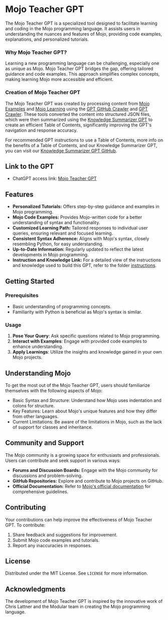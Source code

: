 # Mojo Teacher GPT

The Mojo Teacher GPT is a specialized tool designed to facilitate learning and coding in the Mojo programming language. It assists users in understanding the nuances and features of Mojo, providing code examples, explanations, and personalized tutorials.

### Why Mojo Teacher GPT?
Learning a new programming language can be challenging, especially one as unique as Mojo. Mojo Teacher GPT bridges the gap, offering tailored guidance and code examples. This approach simplifies complex concepts, making learning Mojo more accessible and efficient.

### Creation of Mojo Teacher GPT
The Mojo Teacher GPT was created by processing content from [Mojo Examples](https://github.com/modularml/mojo/tree/main/examples) and [Mojo Learning](https://github.com/rd4com/mojo-learning) using the [GPT GitHub Crawler](https://github.com/phloai/gpt-github-crawler) and [GPT Crawler](https://github.com/BuilderIO/gpt-crawler). These tools converted the content into structured JSON files, which were then summarized using the [Knowledge Summarizer GPT](https://chat.openai.com/g/g-McHIHioC4-knowledge-summarizer) to create an efficient Table of Contents, significantly improving the GPT's navigation and response accuracy.

For recommended GPT instructions to use a Table of Contents, more info on the benefits of a Table of Contents, and our Knowledge Summarizer GPT, you can visit our [Knowledge Summarizer GPT GitHub](https://github.com/phloai/knowledge-summarizer-gpt).

## Link to the GPT
- ChatGPT access link: [Mojo Teacher GPT](https://chat.openai.com/g/g-DqKeUiJWF-mojo-teacher)

## Features
- **Personalized Tutorials:** Offers step-by-step guidance and examples in Mojo programming.
- **Mojo Code Examples:** Provides Mojo-written code for a better understanding of syntax and functionality.
- **Customized Learning Path:** Tailored responses to individual user queries, ensuring relevant and focused learning.
- **Consistent Syntax Adherence:** Aligns with Mojo's syntax, closely resembling Python, for easy understanding.
- **Up-to-Date Information:** Regularly updated to reflect the latest developments in Mojo programming.
- **Instruction and Knowledge Link:** For a detailed view of the instructions and knowledge used to build this GPT, refer to the folder [instructions](https://github.com/phloai/mojo-teacher-gpt/tree/main/instructions).

## Getting Started
### Prerequisites
- Basic understanding of programming concepts.
- Familiarity with Python is beneficial as Mojo's syntax is similar.

### Usage
1. **Pose Your Query**: Ask specific questions related to Mojo programming.
2. **Interact with Examples**: Engage with provided code examples to enhance understanding.
3. **Apply Learnings**: Utilize the insights and knowledge gained in your own Mojo projects.

## Understanding Mojo
To get the most out of the Mojo Teacher GPT, users should familiarize themselves with the following aspects of Mojo:

- Basic Syntax and Structure: Understand how Mojo uses indentation and colons for structure.
- Key Features: Learn about Mojo's unique features and how they differ from other languages.
- Current Limitations: Be aware of the limitations in Mojo, such as the lack of support for classes and inheritance.

## Community and Support
The Mojo community is a growing space for enthusiasts and professionals. Users can contribute and seek support in various ways:

- **Forums and Discussion Boards:** Engage with the Mojo community for discussions and problem-solving.
- **GitHub Repositories:** Explore and contribute to Mojo projects on GitHub.
- **Official Documentation:** Refer to [Mojo's official documentation](https://docs.modular.com/mojo/) for comprehensive guidelines.

## Contributing
Your contributions can help improve the effectiveness of Mojo Teacher GPT. To contribute:

1. Share feedback and suggestions for improvement.
2. Submit Mojo code examples and tutorials.
3. Report any inaccuracies in responses.

## License
Distributed under the MIT License. See `LICENSE` for more information.

## Acknowledgments
The development of Mojo Teacher GPT is inspired by the innovative work of Chris Lattner and the Modular team in creating the Mojo programming language.
